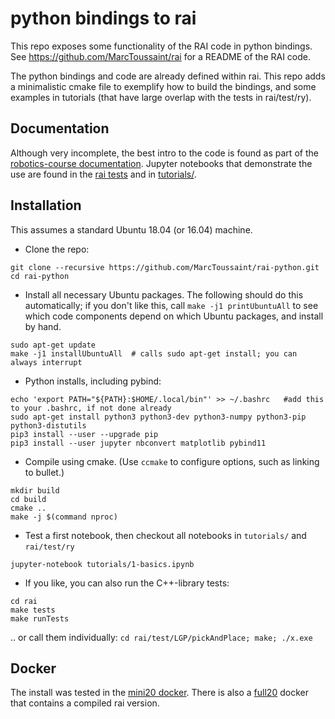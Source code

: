 # python bindings to rai

This repo exposes some functionality of the RAI code in python
bindings. See https://github.com/MarcToussaint/rai for a README of the
RAI code.

The python bindings and code are already defined within rai. This repo adds a minimalistic cmake file to exemplify how to build the bindings, and some examples in tutorials (that have large overlap with the tests in rai/test/ry).


## Documentation

Although very incomplete, the best intro to the code is found as part
of the
[robotics-course documentation](https://marctoussaint.github.io/robotics-course/). Jupyter
notebooks that demonstrate the use are found in the
[rai tests](https://github.com/MarcToussaint/rai/tree/master/test/ry)
and in [tutorials/](tutorials/).

## Installation

This assumes a standard Ubuntu 18.04 (or 16.04) machine.

* Clone the repo:
```
git clone --recursive https://github.com/MarcToussaint/rai-python.git
cd rai-python
```

* Install all necessary Ubuntu packages. The following should do this automatically; if you don't like this, call `make -j1 printUbuntuAll` to see which code components depend on which Ubuntu packages, and install by hand.
```
sudo apt-get update
make -j1 installUbuntuAll  # calls sudo apt-get install; you can always interrupt
```

* Python installs, including pybind:
```
echo 'export PATH="${PATH}:$HOME/.local/bin"' >> ~/.bashrc   #add this to your .bashrc, if not done already
sudo apt-get install python3 python3-dev python3-numpy python3-pip python3-distutils
pip3 install --user --upgrade pip
pip3 install --user jupyter nbconvert matplotlib pybind11
```

* Compile using cmake. (Use `ccmake` to configure options, such as linking to bullet.)
```
mkdir build
cd build
cmake ..
make -j $(command nproc)
```

* Test a first notebook, then checkout all notebooks in `tutorials/` and `rai/test/ry`
```
jupyter-notebook tutorials/1-basics.ipynb
```

* If you like, you can also run the C++-library tests:
```
cd rai
make tests
make runTests
```
.. or call them individually: `cd rai/test/LGP/pickAndPlace; make; ./x.exe`

## Docker

The install was tested in the
[mini20 docker](https://github.com/MarcToussaint/rai-maintenance/tree/master/docker/mini20). There
is also a
[full20](https://github.com/MarcToussaint/rai-maintenance/tree/master/docker/full20)
docker that contains a compiled rai version.
